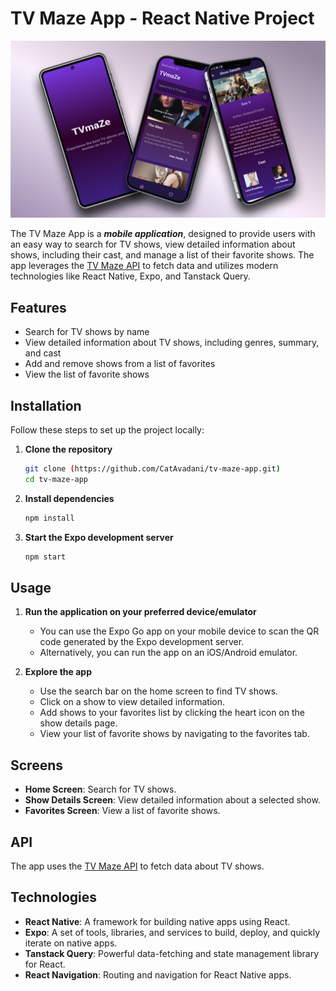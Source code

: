 # TV Maze App - React Native Project

 <img src="assets/images/Tv_maze.png" alt="mobile image" width="600"/>

The TV Maze App is a ***mobile application***, designed to provide users with an easy way to search for TV shows, view detailed information about shows, including their cast, and manage a list of their favorite shows. The app leverages the [TV Maze API](https://www.tvmaze.com/api) to fetch data and utilizes modern technologies like React Native, Expo, and Tanstack Query.

## Features

- Search for TV shows by name
- View detailed information about TV shows, including genres, summary, and cast
- Add and remove shows from a list of favorites
- View the list of favorite shows

## Installation

Follow these steps to set up the project locally:

1. **Clone the repository**
    ```bash
    git clone (https://github.com/CatAvadani/tv-maze-app.git)
    cd tv-maze-app
    ```

2. **Install dependencies**
    ```bash
    npm install
    ```

3. **Start the Expo development server**
    ```bash
    npm start
    ```

## Usage

1. **Run the application on your preferred device/emulator**
    - You can use the Expo Go app on your mobile device to scan the QR code generated by the Expo development server.
    - Alternatively, you can run the app on an iOS/Android emulator.

2. **Explore the app**
    - Use the search bar on the home screen to find TV shows.
    - Click on a show to view detailed information.
    - Add shows to your favorites list by clicking the heart icon on the show details page.
    - View your list of favorite shows by navigating to the favorites tab.

## Screens

- **Home Screen**: Search for TV shows.
- **Show Details Screen**: View detailed information about a selected show.
- **Favorites Screen**: View a list of favorite shows.

## API

The app uses the [TV Maze API](https://www.tvmaze.com/api) to fetch data about TV shows. 

## Technologies

- **React Native**: A framework for building native apps using React.
- **Expo**: A set of tools, libraries, and services to build, deploy, and quickly iterate on native apps.
- **Tanstack Query**: Powerful data-fetching and state management library for React.
- **React Navigation**: Routing and navigation for React Native apps.


